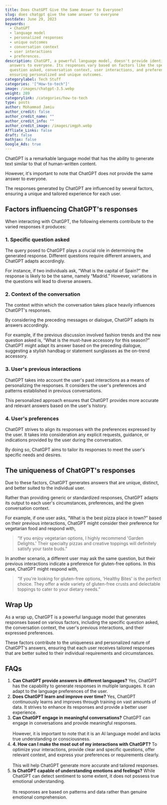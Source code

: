 ```yaml
---
title: Does ChatGPT Give the Same Answer to Everyone?
slug: does chatgpt give the same answer to everyone
postdate: June 29, 2023
keywords:
  - ChatGPT
  - language model
  - personalized responses
  - unique outcomes
  - conversation context
  - user interactions
  - preferences.
description: ChatGPT, a powerful language model, doesn't provide identical
  answers to everyone. Its responses vary based on factors like the specific
  question asked, conversation context, user interactions, and preferences,
  ensuring personalized and unique outcomes.
categorylabel: Tech Stuff
categories: '["How-to-tech"]'
image: /images/chatgpt-3.5.webp
weight: 289
categorylink: /categories/how-to-tech
type: posts
author: Mohammad Jamiu
author_credit: false
author_credit_name: ""
author_credit_info: ""
author_credit_image: /images/imgph.webp
Affliate_Links: false
draft: false
mathjax: false
Google_Ads: true
---
```

ChatGPT is a remarkable language model that has the ability to generate text similar to that of human-written content. 

However, it's important to note that ChatGPT does not provide the same answer to everyone. 

The responses generated by ChatGPT are influenced by several factors, ensuring a unique and tailored experience for each user.

## **Factors influencing ChatGPT's responses**

When interacting with ChatGPT, the following elements contribute to the varied responses it produces:

### **1. Specific question asked**

The query posed to ChatGPT plays a crucial role in determining the generated response. Different questions require different answers, and ChatGPT adapts accordingly. 

For instance, if two individuals ask, “What is the capital of Spain?” the response is likely to be the same, namely “Madrid.” However, variations in the questions will lead to diverse answers.

### **2. Context of the conversation**

The context within which the conversation takes place heavily influences ChatGPT's responses. 

By considering the preceding messages or dialogue, ChatGPT adapts its answers accordingly. 

For example, if the previous discussion involved fashion trends and the new question asked is, “What is the must-have accessory for this season?” ChatGPT might adapt its answer based on the preceding dialogue, suggesting a stylish handbag or statement sunglasses as the on-trend accessory.

### **3. User's previous interactions**

ChatGPT takes into account the user's past interactions as a means of personalizing the responses. It considers the user's preferences and patterns established in previous conversations. 

This personalized approach ensures that ChatGPT provides more accurate and relevant answers based on the user's history.

### **4. User's preferences**

ChatGPT strives to align its responses with the preferences expressed by the user. It takes into consideration any explicit requests, guidance, or indications provided by the user during the conversation. 

By doing so, ChatGPT aims to tailor its responses to meet the user's specific needs and desires.

## **The uniqueness of ChatGPT's responses**

Due to these factors, ChatGPT generates answers that are unique, distinct, and better suited to the individual user. 

Rather than providing generic or standardized responses, ChatGPT adapts its output to each user's circumstances, preferences, and the given conversation context.

For example, if one user asks, “What is the best pizza place in town?” based on their previous interactions, ChatGPT might consider their preference for vegetarian food and respond with, 

> “If you enjoy vegetarian options, I highly recommend 'Garden Delights.' Their specialty pizzas and creative toppings will definitely satisfy your taste buds.”

In another scenario, a different user may ask the same question, but their previous interactions indicate a preference for gluten-free options. In this case, ChatGPT might respond with, 

> “If you're looking for gluten-free options, 'Healthy Bites' is the perfect choice. They offer a wide variety of gluten-free crusts and delectable toppings to cater to your dietary needs.”

## **Wrap Up**

As a wrap up, ChatGPT is a powerful language model that generates responses based on various factors, including the specific question asked, the conversation context, the user's previous interactions, and their expressed preferences. 

These factors contribute to the uniqueness and personalized nature of ChatGPT's answers, ensuring that each user receives tailored responses that are better suited to their individual requirements and circumstances.

## **FAQs**

1. **Can ChatGPT provide answers in different languages?** Yes, ChatGPT has the capability to generate responses in multiple languages. It can adapt to the language preferences of the user.
2. **Does ChatGPT learn and improve over time?** Yes, ChatGPT continuously learns and improves through training on vast amounts of data. It strives to enhance its responses and provide a better user experience.
3. **Can ChatGPT engage in meaningful conversations?** ChatGPT can engage in conversations and provide meaningful responses. \
   \
   However, it is important to note that it is an AI language model and lacks true understanding or consciousness.
4. **4. How can I make the most out of my interactions with ChatGPT?** To optimize your interactions, provide clear and specific questions, offer relevant context, and express your preferences or requirements clearly. \
   \
   This will help ChatGPT generate more accurate and tailored responses.
5. **Is ChatGPT capable of understanding emotions and feelings?** While ChatGPT can detect sentiment to some extent, it does not possess true emotional understanding. \
   \
   Its responses are based on patterns and data rather than genuine emotional comprehension.